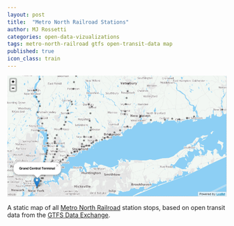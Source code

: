```yaml
---
layout: post
title:  "Metro North Railroad Stations"
author: MJ Rossetti
categories: open-data-vizualizations
tags: metro-north-railroad gtfs open-transit-data map
published: true
icon_class: train
---
```


![semi-transparent black circles plotted on a map to represent the locations of each station stop. includes circles in New York and Connecticut](/assets/images/metro-north-station-map.png "Metro North Station Map")

A static map of all [Metro North Railroad](http://www.mta.info/mnr) station stops, based on open transit data from the [GTFS Data Exchange](http://www.gtfs-data-exchange.com/agency/metro-north-railroad/).
